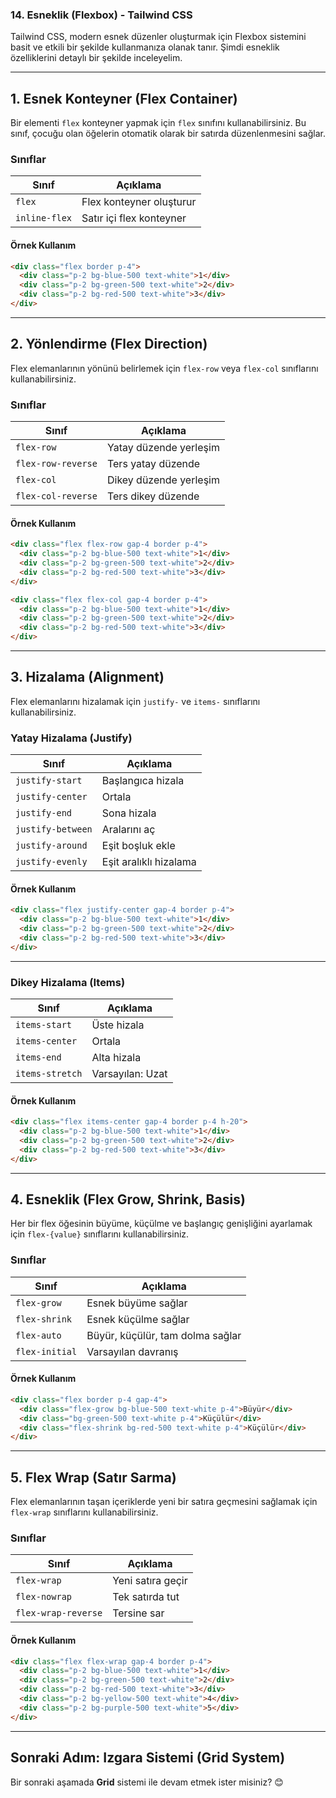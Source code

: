 ### **14. Esneklik (Flexbox) - Tailwind CSS**

Tailwind CSS, modern esnek düzenler oluşturmak için Flexbox sistemini basit ve etkili bir şekilde kullanmanıza olanak tanır. Şimdi esneklik özelliklerini detaylı bir şekilde inceleyelim.

---

## **1. Esnek Konteyner (Flex Container)**

Bir elementi `flex` konteyner yapmak için `flex` sınıfını kullanabilirsiniz. Bu sınıf, çocuğu olan öğelerin otomatik olarak bir satırda düzenlenmesini sağlar.

### **Sınıflar**

| **Sınıf**  | **Açıklama**                  |
|------------|-------------------------------|
| `flex`     | Flex konteyner oluşturur      |
| `inline-flex` | Satır içi flex konteyner    |

#### **Örnek Kullanım**

```html
<div class="flex border p-4">
  <div class="p-2 bg-blue-500 text-white">1</div>
  <div class="p-2 bg-green-500 text-white">2</div>
  <div class="p-2 bg-red-500 text-white">3</div>
</div>
```

---

## **2. Yönlendirme (Flex Direction)**

Flex elemanlarının yönünü belirlemek için `flex-row` veya `flex-col` sınıflarını kullanabilirsiniz.

### **Sınıflar**

| **Sınıf**         | **Açıklama**             |
|--------------------|--------------------------|
| `flex-row`         | Yatay düzende yerleşim   |
| `flex-row-reverse` | Ters yatay düzende       |
| `flex-col`         | Dikey düzende yerleşim   |
| `flex-col-reverse` | Ters dikey düzende       |

#### **Örnek Kullanım**

```html
<div class="flex flex-row gap-4 border p-4">
  <div class="p-2 bg-blue-500 text-white">1</div>
  <div class="p-2 bg-green-500 text-white">2</div>
  <div class="p-2 bg-red-500 text-white">3</div>
</div>

<div class="flex flex-col gap-4 border p-4">
  <div class="p-2 bg-blue-500 text-white">1</div>
  <div class="p-2 bg-green-500 text-white">2</div>
  <div class="p-2 bg-red-500 text-white">3</div>
</div>
```

---

## **3. Hizalama (Alignment)**

Flex elemanlarını hizalamak için `justify-` ve `items-` sınıflarını kullanabilirsiniz.

### **Yatay Hizalama (Justify)**

| **Sınıf**              | **Açıklama**                 |
|-------------------------|------------------------------|
| `justify-start`         | Başlangıca hizala            |
| `justify-center`        | Ortala                       |
| `justify-end`           | Sona hizala                 |
| `justify-between`       | Aralarını aç                |
| `justify-around`        | Eşit boşluk ekle            |
| `justify-evenly`        | Eşit aralıklı hizalama       |

#### **Örnek Kullanım**

```html
<div class="flex justify-center gap-4 border p-4">
  <div class="p-2 bg-blue-500 text-white">1</div>
  <div class="p-2 bg-green-500 text-white">2</div>
  <div class="p-2 bg-red-500 text-white">3</div>
</div>
```

---

### **Dikey Hizalama (Items)**

| **Sınıf**              | **Açıklama**                 |
|-------------------------|------------------------------|
| `items-start`           | Üste hizala                 |
| `items-center`          | Ortala                       |
| `items-end`             | Alta hizala                 |
| `items-stretch`         | Varsayılan: Uzat            |

#### **Örnek Kullanım**

```html
<div class="flex items-center gap-4 border p-4 h-20">
  <div class="p-2 bg-blue-500 text-white">1</div>
  <div class="p-2 bg-green-500 text-white">2</div>
  <div class="p-2 bg-red-500 text-white">3</div>
</div>
```

---

## **4. Esneklik (Flex Grow, Shrink, Basis)**

Her bir flex öğesinin büyüme, küçülme ve başlangıç genişliğini ayarlamak için `flex-{value}` sınıflarını kullanabilirsiniz.

### **Sınıflar**

| **Sınıf**         | **Açıklama**                  |
|--------------------|-------------------------------|
| `flex-grow`        | Esnek büyüme sağlar           |
| `flex-shrink`      | Esnek küçülme sağlar          |
| `flex-auto`        | Büyür, küçülür, tam dolma sağlar |
| `flex-initial`     | Varsayılan davranış           |

#### **Örnek Kullanım**

```html
<div class="flex border p-4 gap-4">
  <div class="flex-grow bg-blue-500 text-white p-4">Büyür</div>
  <div class="bg-green-500 text-white p-4">Küçülür</div>
  <div class="flex-shrink bg-red-500 text-white p-4">Küçülür</div>
</div>
```

---

## **5. Flex Wrap (Satır Sarma)**

Flex elemanlarının taşan içeriklerde yeni bir satıra geçmesini sağlamak için `flex-wrap` sınıflarını kullanabilirsiniz.

### **Sınıflar**

| **Sınıf**         | **Açıklama**                     |
|--------------------|----------------------------------|
| `flex-wrap`        | Yeni satıra geçir               |
| `flex-nowrap`      | Tek satırda tut                 |
| `flex-wrap-reverse`| Tersine sar                     |

#### **Örnek Kullanım**

```html
<div class="flex flex-wrap gap-4 border p-4">
  <div class="p-2 bg-blue-500 text-white">1</div>
  <div class="p-2 bg-green-500 text-white">2</div>
  <div class="p-2 bg-red-500 text-white">3</div>
  <div class="p-2 bg-yellow-500 text-white">4</div>
  <div class="p-2 bg-purple-500 text-white">5</div>
</div>
```

---

## **Sonraki Adım: Izgara Sistemi (Grid System)**

Bir sonraki aşamada **Grid** sistemi ile devam etmek ister misiniz? 😊